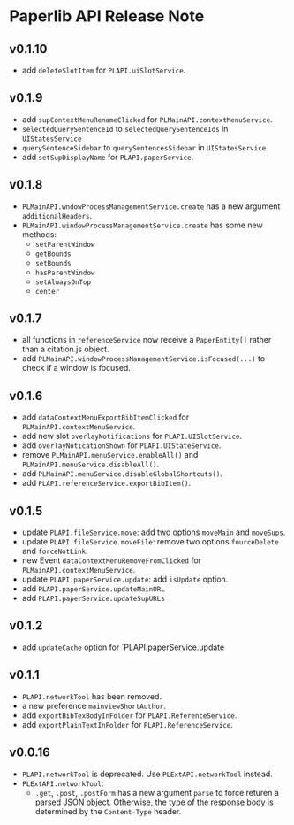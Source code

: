 # Paperlib API Release Note

## v0.1.10

- add `deleteSlotItem` for `PLAPI.uiSlotService`.

## v0.1.9

- add `supContextMenuRenameClicked` for `PLMainAPI.contextMenuService`.
- `selectedQuerySentenceId` to `selectedQuerySentenceIds` in `UIStatesService`
- `querySentenceSidebar` to `querySentencesSidebar` in `UIStatesService`
- add `setSupDisplayName` for `PLAPI.paperService`.


## v0.1.8

- `PLMainAPI.wndowProcessManagementService.create` has a new argument `additionalHeaders`.
- `PLMainAPI.windowProcessManagementService.create` has some new methods:
  - `setParentWindow`
  - `getBounds`
  - `setBounds`
  - `hasParentWindow`
  - `setAlwaysOnTop`
  - `center`

## v0.1.7

- all functions in `referenceService` now receive a `PaperEntity[]` rather than a citation.js object.
- add `PLMainAPI.windowProcessManagementService.isFocused(...)` to check if a window is focused.

## v0.1.6

- add `dataContextMenuExportBibItemClicked` for `PLMainAPI.contextMenuService`.
- add new slot `overlayNotifications` for `PLAPI.UISlotService`.
- add `overlayNoticationShown` for `PLAPI.UIStateService`.
- remove `PLMainAPI.menuService.enableAll()` and `PLMainAPI.menuService.disableAll()`.
- add `PLMainAPI.menuService.disableGlobalShortcuts()`.
- add `PLAPI.referenceService.exportBibItem()`.

## v0.1.5

- update `PLAPI.fileService.move`: add two options `moveMain` and `moveSups`.
- update `PLAPI.fileService.moveFile`: remove two options `fourceDelete` and `forceNotLink`.
- new Event `dataContextMenuRemoveFromClicked` for `PLMainAPI.contextMenuService`.
- update `PLAPI.paperService.update`: add `isUpdate` option.
- add `PLAPI.paperService.updateMainURL`
- add `PLAPI.paperService.updateSupURLs`

## v0.1.2

- add `updateCache` option for `PLAPI.paperService.update

## v0.1.1

- `PLAPI.networkTool` has been removed.
- a new preference `mainviewShortAuthor`.
- add `exportBibTexBodyInFolder` for `PLAPI.ReferenceService`.
- add `exportPlainTextInFolder` for `PLAPI.ReferenceService`.

## v0.0.16

- `PLAPI.networkTool` is deprecated. Use `PLExtAPI.networkTool` instead.
- `PLExtAPI.networkTool`:
  - `.get`, `.post`, `.postForm` has a new argument `parse` to force returen a parsed JSON object. Otherwise, the type of the response body is determined by the `Content-Type` header.
